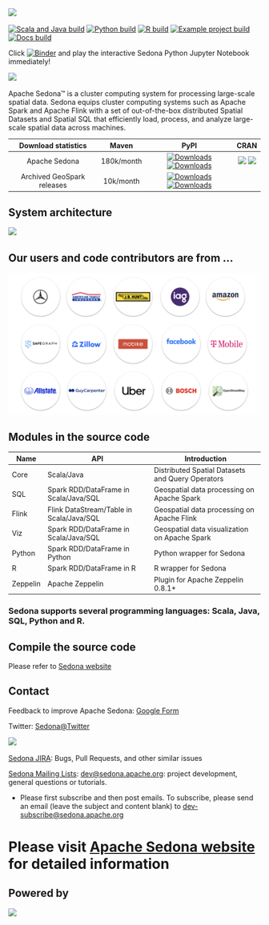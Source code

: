 <img src="https://www.apache.org/logos/res/sedona/sedona.png" width="400">

[![Scala and Java build](https://github.com/apache/sedona/actions/workflows/java.yml/badge.svg)](https://github.com/apache/sedona/actions/workflows/java.yml) [![Python build](https://github.com/apache/sedona/actions/workflows/python.yml/badge.svg)](https://github.com/apache/sedona/actions/workflows/python.yml) [![R build](https://github.com/apache/sedona/actions/workflows/r.yml/badge.svg)](https://github.com/apache/sedona/actions/workflows/r.yml) [![Example project build](https://github.com/apache/sedona/actions/workflows/example.yml/badge.svg)](https://github.com/apache/sedona/actions/workflows/example.yml) [![Docs build](https://github.com/apache/sedona/actions/workflows/docs.yml/badge.svg)](https://github.com/apache/sedona/actions/workflows/docs.yml)

Click [![Binder](https://mybinder.org/badge_logo.svg)](https://mybinder.org/v2/gh/apache/sedona/HEAD?filepath=binder) and play the interactive Sedona Python Jupyter Notebook immediately!

[![](https://dcbadge.vercel.app/api/server/9A3k5dEBsY)](https://discord.gg/9A3k5dEBsY)

Apache Sedona™ is a cluster computing system for processing large-scale spatial data. Sedona equips cluster computing systems such as Apache Spark and Apache Flink with a set of out-of-the-box distributed Spatial Datasets and Spatial SQL that efficiently load, process, and analyze large-scale spatial data across machines.

|Download statistics| **Maven** | **PyPI** | **CRAN** |
|:-------------:|:------------------:|:--------------:|:---------:|
| Apache Sedona |         180k/month        |[![Downloads](https://static.pepy.tech/personalized-badge/apache-sedona?period=month&units=international_system&left_color=black&right_color=brightgreen&left_text=downloads/month)](https://pepy.tech/project/apache-sedona) [![Downloads](https://static.pepy.tech/personalized-badge/apache-sedona?period=total&units=international_system&left_color=black&right_color=brightgreen&left_text=total%20downloads)](https://pepy.tech/project/apache-sedona)|[![](https://cranlogs.r-pkg.org/badges/apache.sedona?color=brightgreen)](https://cran.r-project.org/package=apache.sedona) [![](https://cranlogs.r-pkg.org/badges/grand-total/apache.sedona?color=brightgreen)](https://cran.r-project.org/package=apache.sedona)|
|    Archived GeoSpark releases   |10k/month|[![Downloads](https://static.pepy.tech/personalized-badge/geospark?period=month&units=international_system&left_color=black&right_color=brightgreen&left_text=downloads/month)](https://pepy.tech/project/geospark)[![Downloads](https://static.pepy.tech/personalized-badge/geospark?period=total&units=international_system&left_color=black&right_color=brightgreen&left_text=total%20downloads)](https://pepy.tech/project/geospark)|           |

## System architecture

<img src="docs/image/architecture.svg" width="600">

## Our users and code contributors are from ...

<img src="docs/image/sedona-community.png" width="600">

## Modules in the source code

| Name  |  API |  Introduction|
|---|---|---|
|Core  | Scala/Java  | Distributed Spatial Datasets and Query Operators |
|SQL  | Spark RDD/DataFrame in Scala/Java/SQL  |Geospatial data processing on Apache Spark|
|Flink | Flink DataStream/Table in Scala/Java/SQL | Geospatial data processing on Apache Flink
|Viz |  Spark RDD/DataFrame in Scala/Java/SQL | Geospatial data visualization on Apache Spark|
|Python | Spark RDD/DataFrame in Python | Python wrapper for Sedona |
|R | Spark RDD/DataFrame in R | R wrapper for Sedona |
|Zeppelin |  Apache Zeppelin | Plugin for Apache Zeppelin 0.8.1+|

### Sedona supports several programming languages: Scala, Java, SQL, Python and R.

## Compile the source code

Please refer to [Sedona website](https://sedona.apache.org/latest-snapshot/setup/compile/)

## Contact

Feedback to improve Apache Sedona: [Google Form](https://docs.google.com/forms/d/e/1FAIpQLSeYHlc4cX5Pw0bIx2dQbhHDeWF2G2Wf7BgN_n29IzXsSzwptA/viewform)

Twitter: [Sedona@Twitter](https://twitter.com/ApacheSedona)

[![](https://dcbadge.vercel.app/api/server/9A3k5dEBsY)](https://discord.gg/9A3k5dEBsY)


[Sedona JIRA](https://issues.apache.org/jira/projects/SEDONA): Bugs, Pull Requests, and other similar issues

[Sedona Mailing Lists](https://lists.apache.org/list.html?sedona.apache.org): [dev@sedona.apache.org](https://lists.apache.org/list.html?dev@sedona.apache.org): project development, general questions or tutorials.

* Please first subscribe and then post emails. To subscribe, please send an email (leave the subject and content blank) to dev-subscribe@sedona.apache.org

# Please visit [Apache Sedona website](http://sedona.apache.org/) for detailed information

## Powered by

<img src="https://www.apache.org/foundation/press/kit/asf_logo_wide.png" width="500">